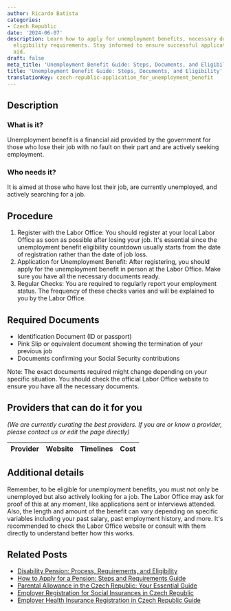 ```yaml
---
author: Ricardo Batista
categories:
- Czech Republic
date: '2024-06-07'
description: Learn how to apply for unemployment benefits, necessary documents, and
  eligibility requirements. Stay informed to ensure successful application and timely
  aid.
draft: false
meta_title: 'Unemployment Benefit Guide: Steps, Documents, and Eligibility'
title: 'Unemployment Benefit Guide: Steps, Documents, and Eligibility'
translationKey: czech-republic-application_for_unemployment_benefit
---
```


## Description
### What is it?
Unemployment benefit is a financial aid provided by the government for those who lose their job with no fault on their part and are actively seeking employment.

### Who needs it?
It is aimed at those who have lost their job, are currently unemployed, and actively searching for a job.

## Procedure
1. Register with the Labor Office: You should register at your local Labor Office as soon as possible after losing your job. It's essential since the unemployment benefit eligibility countdown usually starts from the date of registration rather than the date of job loss.
2. Application for Unemployment Benefit: After registering, you should apply for the unemployment benefit in person at the Labor Office. Make sure you have all the necessary documents ready.
3. Regular Checks: You are required to regularly report your employment status. The frequency of these checks varies and will be explained to you by the Labor Office.

## Required Documents
- Identification Document (ID or passport)
- Pink Slip or equivalent document showing the termination of your previous job
- Documents confirming your Social Security contributions

Note: The exact documents required might change depending on your specific situation. You should check the official Labor Office website to ensure you have all the necessary documents.

## Providers that can do it for you

_(We are currently curating the best providers. If you are or know a provider, please contact us or edit the page directly)_

| Provider        |     Website     |     Timelines    |       Cost      |
| --------------- | --------------- |  :-------------: | :-------------: |

## Additional details
Remember, to be eligible for unemployment benefits, you must not only be unemployed but also actively looking for a job. The Labor Office may ask for proof of this at any moment, like applications sent or interviews attended. Also, the length and amount of the benefit can vary depending on specific variables including your past salary, past employment history, and more. It's recommended to check the Labor Office website or consult with them directly to understand better how this works.


## Related Posts

- [Disability Pension: Process, Requirements, and Eligibility](https://tramitit.com/guides/czech-republic/application_for_disability_pension/)
- [How to Apply for a Pension: Steps and Requirements Guide](https://tramitit.com/guides/czech-republic/application_for_pension/)
- [Parental Allowance in the Czech Republic: Your Essential Guide](https://tramitit.com/guides/czech-republic/application_for_parental_allowance/)
- [Employer Registration for Social Insurances in Czech Republic](https://tramitit.com/guides/czech-republic/employer_registration_for_social_insurance/)
- [Employer Health Insurance Registration in Czech Republic Guide](https://tramitit.com/guides/czech-republic/employer_registration_for_health_insurance/)